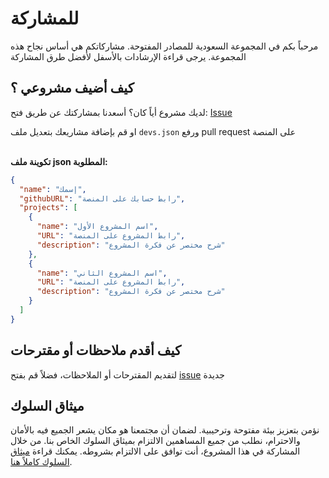 # للمشاركة

مرحباً بكم في المجموعة السعودية للمصادر المفتوحة. مشاركاتكم هي أساس نجاح هذه المجموعة. يرجى قراءة الإرشادات بالأسفل لأفضل طرق المشاركة

## كيف أضيف مشروعي ؟

لديك مشروع أياً كان؟ أسعدنا بمشاركتك عن طريق فتح: [Issue](https://github.com/SaudiOpenSourceCommunity/SaudiOSS/issues/new)

او قم بإضافة مشاريعك بتعديل ملف `devs.json` ورفع pull request على المنصة 
 <br><br>

**تكوينة ملف json المطلوبة:**

```json
{
  "name": "إسمك",
  "githubURL": "رابط حسابك على المنصة",
  "projects": [
    {
      "name": "اسم المشروع الأول",
      "URL": "رابط المشروع على المنصة",
      "description": "شرح مختصر عن فكرة المشروع"
    },
    {
      "name": "اسم المشروع الثاني",
      "URL": "رابط المشروع على المنصة",
      "description": "شرح مختصر عن فكرة المشروع"
    }
  ]
}
```

## كيف أقدم ملاحظات أو مقترحات

لتقديم المقترحات أو الملاحظات، فضلاً قم بفتح [issue](./issues) جديدة

## ميثاق السلوك

نؤمن بتعزيز بيئة مفتوحة وترحيبية. لضمان أن مجتمعنا هو مكان يشعر الجميع فيه بالأمان والاحترام، نطلب من جميع المساهمين الالتزام بميثاق السلوك الخاص بنا. من خلال المشاركة في هذا المشروع، أنت توافق على الالتزام بشروطه. يمكنك قراءة [ميثاق السلوك كاملاً هنا](./CODE_OF_CONDUCT.md).
